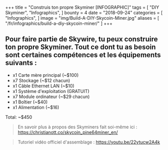 +++
title = "Construis ton propre Skyminer [INFOGRAPHIC]"
tags = [
    "DIY Skyminer",
    "Infographics",
]
bounty = 4
date = "2018-09-24"
categories = [
    "Infographics",
]
image = "img/Build-A-DIY-Skycoin-Miner.jpg"
aliases = [
	"/fr/infographics/build-a-diy-skycoin-miner/"
]
+++

## Pour faire partie de Skywire, tu peux construire ton propre Skyminer. Tout ce dont tu as besoin sont certaines compétences et les équipements suivants :

* x1 Carte mère principal (~$100)
* x7 Stockage (~$12 chacun)
* x1 Câble Ethernet LAN (~$10)
* x1 Système d'exploitation (GRATUIT)
* x7 Module ordinateur (~$29 chacun)
* x1 Boîtier (~$40)
* x1 Alimentation (~$16)

Total: ~$450

> En savoir plus à propos des Skyminers fait soi-même ici : https://christianott.co/skycoin_pine64miner_en/

> Tutoriel vidéo officiel d'assemblage : https://youtu.be/22ytucw2A4k
